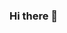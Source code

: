 ### Hi there 👋

<!--
**SkylabMak/SkylabMak** is a ✨ _special_ ✨ repository because its `README.md` (this file) appears on your GitHub profile.

Here are some ideas to get you started:

- 🌱 I’m currently studying 
- 🤔 I’m looking for help with efficiency with my code
- 📫 How to reach me: 
  skylab135@gmail.com
-->
